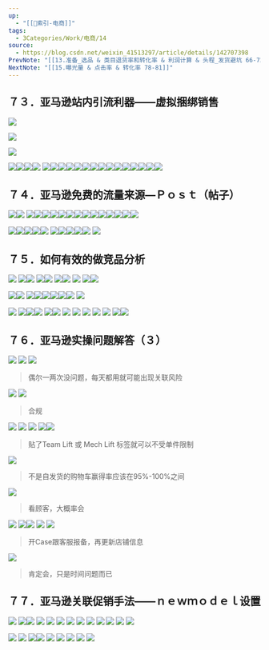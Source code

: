 ```yaml
---
up:
  - "[[🔖索引-电商]]"
tags:
  - 3Categories/Work/电商/14
source:
  - https://blog.csdn.net/weixin_41513297/article/details/142707398
PrevNote: "[[13.准备_选品 & 类目退货率和转化率 & 利润计算 & 头程_发货避坑 66-72]]"
NextNote: "[[15.曝光量 & 点击率 & 转化率 78-81]]"
---
```



## ７３．亚马逊站内引流利器——虚拟捆绑销售 
![](https://imgs-1302581161.cos.ap-guangzhou.myqcloud.com/ob/20250605153332563.webp)

![](https://imgs-1302581161.cos.ap-guangzhou.myqcloud.com/ob/20250605153332565.webp)

![](https://imgs-1302581161.cos.ap-guangzhou.myqcloud.com/ob/20250605153332566.webp)

![](https://imgs-1302581161.cos.ap-guangzhou.myqcloud.com/ob/20250605153332567.webp)![](https://imgs-1302581161.cos.ap-guangzhou.myqcloud.com/ob/20250605153332568.webp)![](https://imgs-1302581161.cos.ap-guangzhou.myqcloud.com/ob/20250605153332569.webp)![](https://imgs-1302581161.cos.ap-guangzhou.myqcloud.com/ob/20250605153332570.webp)
![](https://imgs-1302581161.cos.ap-guangzhou.myqcloud.com/ob/20250605153332571.webp)![](https://imgs-1302581161.cos.ap-guangzhou.myqcloud.com/ob/20250605153332572.webp)![](https://imgs-1302581161.cos.ap-guangzhou.myqcloud.com/ob/20250605153332573.webp)![](https://imgs-1302581161.cos.ap-guangzhou.myqcloud.com/ob/20250605153332574.webp)![](https://imgs-1302581161.cos.ap-guangzhou.myqcloud.com/ob/20250605153332575.webp)![](https://imgs-1302581161.cos.ap-guangzhou.myqcloud.com/ob/20250605153332576.webp)![](https://imgs-1302581161.cos.ap-guangzhou.myqcloud.com/ob/20250605153332577.webp)![](https://imgs-1302581161.cos.ap-guangzhou.myqcloud.com/ob/20250605153332578.webp)![](https://imgs-1302581161.cos.ap-guangzhou.myqcloud.com/ob/20250605153332579.webp)![](https://imgs-1302581161.cos.ap-guangzhou.myqcloud.com/ob/20250605153332580.webp)![](https://imgs-1302581161.cos.ap-guangzhou.myqcloud.com/ob/20250605153332581.webp)![](https://imgs-1302581161.cos.ap-guangzhou.myqcloud.com/ob/20250605153332582.webp)![](https://imgs-1302581161.cos.ap-guangzhou.myqcloud.com/ob/20250605153332583.webp)![](https://imgs-1302581161.cos.ap-guangzhou.myqcloud.com/ob/20250605153332584.webp)![](https://imgs-1302581161.cos.ap-guangzhou.myqcloud.com/ob/20250605153332585.webp)




## ７４．亚马逊免费的流量来源—Ｐｏｓｔ（帖子） 
![](https://imgs-1302581161.cos.ap-guangzhou.myqcloud.com/ob/20250605153332586.webp)![](https://imgs-1302581161.cos.ap-guangzhou.myqcloud.com/ob/20250605153332587.webp)
![](https://imgs-1302581161.cos.ap-guangzhou.myqcloud.com/ob/20250605153332588.webp)![](https://imgs-1302581161.cos.ap-guangzhou.myqcloud.com/ob/20250605153332589.webp)![](https://imgs-1302581161.cos.ap-guangzhou.myqcloud.com/ob/20250605153332590.webp)![](https://imgs-1302581161.cos.ap-guangzhou.myqcloud.com/ob/20250605153332591.webp)![](https://imgs-1302581161.cos.ap-guangzhou.myqcloud.com/ob/20250605153332592.webp)![](https://imgs-1302581161.cos.ap-guangzhou.myqcloud.com/ob/20250605153332593.webp)![](https://imgs-1302581161.cos.ap-guangzhou.myqcloud.com/ob/20250605153332594.webp)![](https://imgs-1302581161.cos.ap-guangzhou.myqcloud.com/ob/20250605153332595.webp)![](https://imgs-1302581161.cos.ap-guangzhou.myqcloud.com/ob/20250605153332596.webp)![](https://imgs-1302581161.cos.ap-guangzhou.myqcloud.com/ob/20250605153332597.webp)![](https://imgs-1302581161.cos.ap-guangzhou.myqcloud.com/ob/20250605153332598.webp)![](https://imgs-1302581161.cos.ap-guangzhou.myqcloud.com/ob/20250605153332599.webp)![](https://imgs-1302581161.cos.ap-guangzhou.myqcloud.com/ob/20250605153332600.webp)![](https://imgs-1302581161.cos.ap-guangzhou.myqcloud.com/ob/20250605153332601.webp)

![](https://imgs-1302581161.cos.ap-guangzhou.myqcloud.com/ob/20250605153332602.webp)![](https://imgs-1302581161.cos.ap-guangzhou.myqcloud.com/ob/20250605153332603.webp)![](https://imgs-1302581161.cos.ap-guangzhou.myqcloud.com/ob/20250605153332604.webp)![](https://imgs-1302581161.cos.ap-guangzhou.myqcloud.com/ob/20250605153332605.webp)![](https://imgs-1302581161.cos.ap-guangzhou.myqcloud.com/ob/20250605153332606.webp)
![](https://imgs-1302581161.cos.ap-guangzhou.myqcloud.com/ob/20250605153332607.webp)![](https://imgs-1302581161.cos.ap-guangzhou.myqcloud.com/ob/20250605153332608.webp)![](https://imgs-1302581161.cos.ap-guangzhou.myqcloud.com/ob/20250605153332609.webp)![](https://imgs-1302581161.cos.ap-guangzhou.myqcloud.com/ob/20250605153332610.webp)![](https://imgs-1302581161.cos.ap-guangzhou.myqcloud.com/ob/20250605153332611.webp)
![](https://imgs-1302581161.cos.ap-guangzhou.myqcloud.com/ob/20250605153332612.webp)





## ７５．如何有效的做竞品分析 
![](https://imgs-1302581161.cos.ap-guangzhou.myqcloud.com/ob/20250605153332613.webp)
![](https://imgs-1302581161.cos.ap-guangzhou.myqcloud.com/ob/20250605153332614.webp)![](https://imgs-1302581161.cos.ap-guangzhou.myqcloud.com/ob/20250605153332615.webp)
![](https://imgs-1302581161.cos.ap-guangzhou.myqcloud.com/ob/20250605153332616.webp)![](https://imgs-1302581161.cos.ap-guangzhou.myqcloud.com/ob/20250605153332617.webp)
![](https://imgs-1302581161.cos.ap-guangzhou.myqcloud.com/ob/20250605153332618.webp)![](https://imgs-1302581161.cos.ap-guangzhou.myqcloud.com/ob/20250605153332619.webp)
![](https://imgs-1302581161.cos.ap-guangzhou.myqcloud.com/ob/20250605153332620.webp)
![](https://imgs-1302581161.cos.ap-guangzhou.myqcloud.com/ob/20250605153332621.webp)![](https://imgs-1302581161.cos.ap-guangzhou.myqcloud.com/ob/20250605153332622.webp)

![](https://imgs-1302581161.cos.ap-guangzhou.myqcloud.com/ob/20250605153332623.webp)![](https://imgs-1302581161.cos.ap-guangzhou.myqcloud.com/ob/20250605153332624.webp)
![](https://imgs-1302581161.cos.ap-guangzhou.myqcloud.com/ob/20250605153332625.webp)![](https://imgs-1302581161.cos.ap-guangzhou.myqcloud.com/ob/20250605153332626.webp)![](https://imgs-1302581161.cos.ap-guangzhou.myqcloud.com/ob/20250605153332627.webp)![](https://imgs-1302581161.cos.ap-guangzhou.myqcloud.com/ob/20250605153332628.webp)![](https://imgs-1302581161.cos.ap-guangzhou.myqcloud.com/ob/20250605153332629.webp)![](https://imgs-1302581161.cos.ap-guangzhou.myqcloud.com/ob/20250605153332630.webp)
![](https://imgs-1302581161.cos.ap-guangzhou.myqcloud.com/ob/20250605153332631.webp)

![](https://imgs-1302581161.cos.ap-guangzhou.myqcloud.com/ob/20250605153332632.webp)
![](https://imgs-1302581161.cos.ap-guangzhou.myqcloud.com/ob/20250605153332633.webp)![](https://imgs-1302581161.cos.ap-guangzhou.myqcloud.com/ob/20250605153332634.webp)![](https://imgs-1302581161.cos.ap-guangzhou.myqcloud.com/ob/20250605153332635.webp)
![](https://imgs-1302581161.cos.ap-guangzhou.myqcloud.com/ob/20250605153332636.webp)![](https://imgs-1302581161.cos.ap-guangzhou.myqcloud.com/ob/20250605153332637.webp)
![](https://imgs-1302581161.cos.ap-guangzhou.myqcloud.com/ob/20250605153332638.webp)
![](https://imgs-1302581161.cos.ap-guangzhou.myqcloud.com/ob/20250605153332639.webp)
![](https://imgs-1302581161.cos.ap-guangzhou.myqcloud.com/ob/20250605153332640.webp)
![](https://imgs-1302581161.cos.ap-guangzhou.myqcloud.com/ob/20250605153332641.webp)
![](https://imgs-1302581161.cos.ap-guangzhou.myqcloud.com/ob/20250605153332642.webp)
![](https://imgs-1302581161.cos.ap-guangzhou.myqcloud.com/ob/20250605153332643.webp)![](https://imgs-1302581161.cos.ap-guangzhou.myqcloud.com/ob/20250605153332644.webp)





## ７６．亚马逊实操问题解答（３） 
![](https://imgs-1302581161.cos.ap-guangzhou.myqcloud.com/ob/20250605153332645.webp)
![](https://imgs-1302581161.cos.ap-guangzhou.myqcloud.com/ob/20250605153332646.webp)
![](https://imgs-1302581161.cos.ap-guangzhou.myqcloud.com/ob/20250605153332647.webp)
>偶尔一两次没问题，每天都用就可能出现关联风险

![](https://imgs-1302581161.cos.ap-guangzhou.myqcloud.com/ob/20250605153332648.webp)
![](https://imgs-1302581161.cos.ap-guangzhou.myqcloud.com/ob/20250605153332649.webp)
>合规

![](https://imgs-1302581161.cos.ap-guangzhou.myqcloud.com/ob/20250605153332650.webp)
![](https://imgs-1302581161.cos.ap-guangzhou.myqcloud.com/ob/20250605153332651.webp)
![](https://imgs-1302581161.cos.ap-guangzhou.myqcloud.com/ob/20250605153332652.webp)
![](https://imgs-1302581161.cos.ap-guangzhou.myqcloud.com/ob/20250605153332653.webp)![](https://imgs-1302581161.cos.ap-guangzhou.myqcloud.com/ob/20250605153332654.webp)
>贴了Team Lift 或 Mech Lift 标签就可以不受单件限制

![](https://imgs-1302581161.cos.ap-guangzhou.myqcloud.com/ob/20250605153332655.webp)
> 不是自发货的购物车赢得率应该在95%-100%之间

![](https://imgs-1302581161.cos.ap-guangzhou.myqcloud.com/ob/20250605153332656.webp)
>看顾客，大概率会

![](https://imgs-1302581161.cos.ap-guangzhou.myqcloud.com/ob/20250605153332657.webp)
![](https://imgs-1302581161.cos.ap-guangzhou.myqcloud.com/ob/20250605153332658.webp)![](https://imgs-1302581161.cos.ap-guangzhou.myqcloud.com/ob/20250605153332659.webp)
![](https://imgs-1302581161.cos.ap-guangzhou.myqcloud.com/ob/20250605153332660.webp)
![](https://imgs-1302581161.cos.ap-guangzhou.myqcloud.com/ob/20250605153332661.webp)
>开Case跟客服报备，再更新店铺信息

![](https://imgs-1302581161.cos.ap-guangzhou.myqcloud.com/ob/20250605153332662.webp)
> 肯定会，只是时间问题而已





## ７７．亚马逊关联促销手法——ｎｅｗｍｏｄｅｌ设置 

![](https://imgs-1302581161.cos.ap-guangzhou.myqcloud.com/ob/20250605153332663.webp)
![](https://imgs-1302581161.cos.ap-guangzhou.myqcloud.com/ob/20250605153332664.webp)![](https://imgs-1302581161.cos.ap-guangzhou.myqcloud.com/ob/20250605153332665.webp)
![](https://imgs-1302581161.cos.ap-guangzhou.myqcloud.com/ob/20250605153332666.webp)
![](https://imgs-1302581161.cos.ap-guangzhou.myqcloud.com/ob/20250605153332667.webp)
![](https://imgs-1302581161.cos.ap-guangzhou.myqcloud.com/ob/20250605153332668.webp)
![](https://imgs-1302581161.cos.ap-guangzhou.myqcloud.com/ob/20250605153332669.webp)
![](https://imgs-1302581161.cos.ap-guangzhou.myqcloud.com/ob/20250605153332670.webp)
![](https://imgs-1302581161.cos.ap-guangzhou.myqcloud.com/ob/20250605153332671.webp)
![](https://imgs-1302581161.cos.ap-guangzhou.myqcloud.com/ob/20250605153332672.webp)
![](https://imgs-1302581161.cos.ap-guangzhou.myqcloud.com/ob/20250605153332673.webp)
![](https://imgs-1302581161.cos.ap-guangzhou.myqcloud.com/ob/20250605153332674.webp)
![](https://imgs-1302581161.cos.ap-guangzhou.myqcloud.com/ob/20250605153332675.webp)

![](https://imgs-1302581161.cos.ap-guangzhou.myqcloud.com/ob/20250605153332676.webp)
![](https://imgs-1302581161.cos.ap-guangzhou.myqcloud.com/ob/20250605153332677.webp)
![](https://imgs-1302581161.cos.ap-guangzhou.myqcloud.com/ob/20250605153332678.webp)![](https://imgs-1302581161.cos.ap-guangzhou.myqcloud.com/ob/20250605153332679.webp)
![](https://imgs-1302581161.cos.ap-guangzhou.myqcloud.com/ob/20250605153332680.webp)
![](https://imgs-1302581161.cos.ap-guangzhou.myqcloud.com/ob/20250605153332681.webp)
![](https://imgs-1302581161.cos.ap-guangzhou.myqcloud.com/ob/20250605153332682.webp)
![](https://imgs-1302581161.cos.ap-guangzhou.myqcloud.com/ob/20250605153332683.webp)
![](https://imgs-1302581161.cos.ap-guangzhou.myqcloud.com/ob/20250605153332684.webp)



